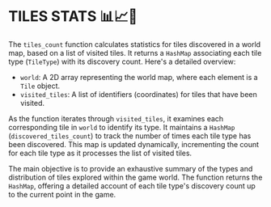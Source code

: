 # TILES STATS 📊📈🎯 
The `tiles_count` function calculates statistics for tiles discovered in a world map, based on a list of visited tiles. It returns a `HashMap` associating each tile type (`TileType`) with its discovery count. Here's a detailed overview:

- `world`: A 2D array representing the world map, where each element is a `Tile` object.
- `visited_tiles`: A list of identifiers (coordinates) for tiles that have been visited.

As the function iterates through `visited_tiles`, it examines each corresponding tile in `world` to identify its type. It maintains a `HashMap` (`discovered_tiles_count`) to track the number of times each tile type has been discovered. This map is updated dynamically, incrementing the count for each tile type as it processes the list of visited tiles.

The main objective is to provide an exhaustive summary of the types and distribution of tiles explored within the game world. The function returns the `HashMap`, offering a detailed account of each tile type's discovery count up to the current point in the game.
